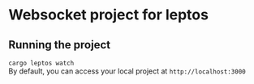 # Websocket project for leptos

## Running the project

`cargo leptos watch`  
By default, you can access your local project at `http://localhost:3000`
